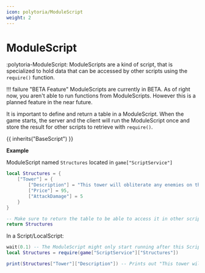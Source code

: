 ```yaml
---
icon: polytoria/ModuleScript
weight: 2
---
```


# ModuleScript

:polytoria-ModuleScript: ModuleScripts are a kind of script, that is specialized to hold data that can be accessed by other scripts using the `require()` function.

!!! failure "BETA Feature"
ModuleScripts are currently in BETA. As of right now, you aren't able to run functions from ModuleScripts. However this is a planned feature in the near future.

It is important to define and return a table in a ModuleScript. When the game starts, the server and the client will run the ModuleScript once and store the result for other scripts to retrieve with `require()`.

{{ inherits("BaseScript") }}

**Example**

ModuleScript named `Structures` located in `game["ScriptService"]`

```lua
local Structures = {
    ["Tower"] = {
        ["Description"] = "This tower will obliterate any enemies on the way to the castle!",
        ["Price"] = 95,
        ["AttackDamage"] = 5
    }
}

-- Make sure to return the table to be able to access it in other scripts!
return Structures
```

In a Script/LocalScript:

```lua
wait(0.1) -- The ModuleScript might only start running after this Script/LocalScript began running and thus this wait() is necessary
local Structures = require(game["ScriptService"]["Structures"])

print(Structures["Tower"]["Description"]) -- Prints out "This tower will obliterate any enemies on the way to the castle!" like how it was defined in the ModuleScript above.
```
